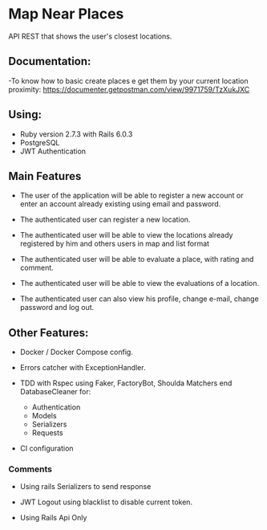# Map Near Places

API REST that shows the user's closest locations.

## Documentation:

-To know how to basic create places e get them by your current location proximity: https://documenter.getpostman.com/view/9971759/TzXukJXC

## Using:

- Ruby version 2.7.3 with Rails 6.0.3
- PostgreSQL
- JWT Authentication

## Main Features

- The user of the application will be able to register a new account or enter an account already existing using email and password.

- The authenticated user can register a new location.

- The authenticated user will be able to view the locations already registered by him and others users in map and list format

- The authenticated user will be able to evaluate a place, with rating and comment.

- The authenticated user will be able to view the evaluations of a location.

- The authenticated user can also view his profile, change e-mail, change password and log out.

## Other Features:

- Docker / Docker Compose config.

- Errors catcher with ExceptionHandler.

- TDD with Rspec using Faker, FactoryBot, Shoulda Matchers end DatabaseCleaner for:
    - Authentication
    - Models
    - Serializers
    - Requests

- CI configuration
### Comments

- Using rails Serializers to send response

- JWT Logout using blacklist to disable current token.

- Using Rails Api Only
